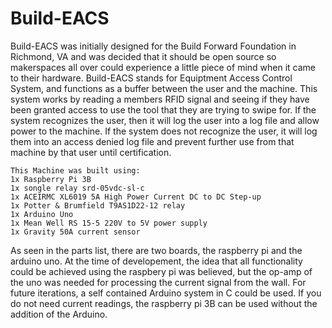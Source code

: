 # Build-EACS
Build-EACS was initially designed for the Build Forward Foundation in Richmond, VA and was decided that it should be open source so makerspaces all over could experience a little piece of mind when it came to their hardware. Build-EACS stands for Equiptment Access Control System, and functions as a buffer between the user and the machine. This system works by reading a members RFID signal and seeing if they have been granted access to use the tool that they are trying to swipe for. If the system recognizes the user, then it will log the user into a log file and allow power to the machine. If the system does not recognize the user, it will log them into an access denied log file and prevent further use from that machine by that user until certification. 

	This Machine was built using:
	1x Raspberry Pi 3B
	1x songle relay srd-05vdc-sl-c
	1x ACEIRMC XL6019 5A High Power Current DC to DC Step-up
	1x Potter & Brumfield T9AS1D22-12 relay 
	1x Arduino Uno
	1x Mean Well RS 15-5 220V to 5V power supply
	1x Gravity 50A current sensor

As seen in the parts list, there are two boards, the raspberry pi and the arduino uno. At the time of developement, the idea that all functionality could be achieved using the raspbery pi was believed, but the op-amp of the uno was needed for processing the current signal from the wall. For future iterations, a self contained Arduino system in C could be used. If you do not need current readings, the raspberry pi 3B can be used without the addition of the Arduino. 
